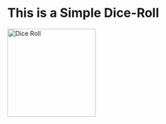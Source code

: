 # This is a Simple Dice-Roll 

<img src="https://m7madmagdy.github.io/pages/Dice%20Roll.jpg" alt="Dice Roll" style="width:200px;"/>

